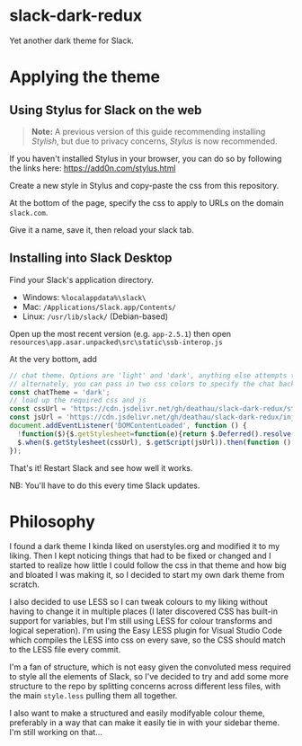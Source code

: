 # slack-dark-redux
Yet another dark theme for Slack.

# Applying the theme
## Using Stylus for Slack on the web

> **Note:** A previous version of this guide recommending installing *Stylish*,
but due to privacy concerns, *Stylus* is now recommended.

If you haven't installed Stylus in your browser, you can do so by following the
links here: https://add0n.com/stylus.html

Create a new style in Stylus and copy-paste the css from this repository.

At the bottom of the page, specify the css to apply to URLs on the domain
`slack.com`.

Give it a name, save it, then reload your slack tab.

## Installing into Slack Desktop

Find your Slack's application directory.

* Windows: `%localappdata%\slack\`
* Mac: `/Applications/Slack.app/Contents/`
* Linux: `/usr/lib/slack/` (Debian-based)


Open up the most recent version (e.g. `app-2.5.1`) then open
`resources\app.asar.unpacked\src\static\ssb-interop.js`

At the very bottom, add

```js
// chat theme. Options are 'light' and 'dark', anything else attempts to use sidebar colors
// alternately, you can pass in two css colors to specify the chat background and foreground, respectively
const chatTheme = 'dark';
// load up the required css and js
const cssUrl = 'https://cdn.jsdelivr.net/gh/deathau/slack-dark-redux/style.min.css';
const jsUrl = 'https://cdn.jsdelivr.net/gh/deathau/slack-dark-redux/inject.min.js';
document.addEventListener('DOMContentLoaded', function () {
  !function($){$.getStylesheet=function(e){return $.Deferred().resolve($("<link/>",{rel:"stylesheet",type:"text/css",href:e}).appendTo("head")).promise()}}(jQuery);
  $.when($.getStylesheet(cssUrl), $.getScript(jsUrl)).then(function () {applyTheme(chatTheme);}, function () {console.log('[CUSTOM-THEME] an error occurred somewhere')});
});
```

That's it! Restart Slack and see how well it works.

NB: You'll have to do this every time Slack updates.

# Philosophy

I found a dark theme I kinda liked on userstyles.org and modified it to my
liking. Then I kept noticing things that had to be fixed or changed and I
started to realize how little I could follow the css in that theme and how big
and bloated I was making it, so I decided to start my own dark theme from
scratch.

I also decided to use LESS so I can tweak colours to my liking without having to
change it in multiple places (I later discovered CSS has built-in support for
variables, but I'm still using LESS for colour transforms and logical
seperation). I'm using the Easy LESS plugin for Visual Studio Code which
compiles the LESS into css on every save, so the CSS should match to the LESS
file every commit.

I'm a fan of structure, which is not easy given the convoluted mess required to
style all the elements of Slack, so I've decided to try and add some more
structure to the repo by splitting concerns across different less files, with
the main `style.less` pulling them all together.

I also want to make a structured and easily modifyable colour theme, preferably
in a way that can make it easily tie in with your sidebar theme. I'm still
working on that...